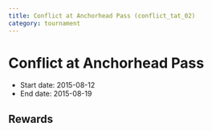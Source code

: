 ```yaml
---
title: Conflict at Anchorhead Pass (conflict_tat_02)
category: tournament
---
```

# Conflict at Anchorhead Pass

  * Start date: 2015-08-12
  * End date: 2015-08-19

## Rewards

